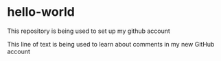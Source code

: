 # hello-world
This repository is being used to set up my github account

This line of text is being used to learn about comments in my new GitHub account

